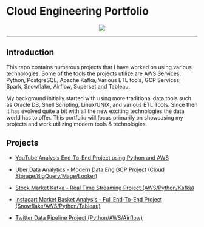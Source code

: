 
# Cloud Engineering Portfolio

<p align="center">
    <img src="https://github.com/claydoers/Portfolio/assets/109707159/a352dacb-c89c-4c48-ac92-b7ef5543c985"></center>
</p>

--------------------------------------------------------------
## Introduction

This repo contains numerous projects that I have worked on using various technologies. Some of the tools the projects utilize are AWS Services, Python, PostgreSQL, Apache Kafka, Various ETL tools, GCP Services, Spark, Snowflake, Airflow, Superset and Tableau. 

My background initially started with using more traditional data tools such as Oracle DB, Shell Scripting, Linux/UNIX, and various ETL Tools. Since then it has evolved quite a bit with all the new exciting technologies the data world has to offer. This portfolio will focus primarily on showcasing my projects and work utilizing modern tools & technologies. 

## Projects
<ul>
    <li><a href="https://github.com/claydoers/de-youtube-analysis-project#readme" target="_blank">YouTube Analysis End-To-End Project using Python and AWS</a></li>
</ul>

<ul>
    <li><a href="https://github.com/claydoers/uber-modern-data-analytics-project" target="_blank">Uber Data Analytics - Modern Data Eng GCP Project (Cloud Storage/BigQuery/Mage/Looker) </a></li>
</ul>

<ul>
    <li><a href="https://github.com/claydoers/stock-market-real-time-streaming-project" target="_blank">Stock Market Kafka - Real Time Streaming Project (AWS/Python/Kafka) </a></li>
</ul>

<ul>
    <li><a href="https://github.com/claydoers/Instacart-data-pipeline-analysis-project" target="_blank">Instacart Market Basket Analysis - Full End-To-End Project (Snowflake/AWS/Python/Tableau) </a></li>
</ul>

<ul>
    <li><a href="https://github.com/claydoers/de-twitter-analysis-project" target="_blank">Twitter Data Pipeline Project (Python/AWS/Airflow)</a></li>
</ul>

